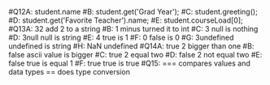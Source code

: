 #Q12A: student.name
#B: student.get('Grad Year');
#C: student.greeting();
#D: student.get('Favorite Teacher').name;
#E: student.courseLoad[0];
#Q13A: 32 add 2 to a string
#B: 1 minus turned it to int
#C: 3 null is nothing 
#D: 3null null is string
#E: 4 true is 1
#F: 0 false is 0
#G: 3undefined undefined is string
#H: NaN undefined
#Q14A: true 2 bigger than one
#B: false ascii value is bigger
#C: true 2 equal two
#D: false 2 not equal two
#E: false true is equal 1
#F: true true is true
#Q15: === compares values and data types == does type conversion
